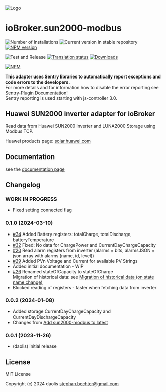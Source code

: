 ![Logo](admin/sun2000-modbus.png)
# ioBroker.sun2000-modbus

![Number of Installations](https://iobroker.live/badges/sun2000-modbus-installed.svg)
![Current version in stable repository](https://iobroker.live/badges/sun2000-modbus-stable.svg)
[![NPM version](https://img.shields.io/npm/v/iobroker.sun2000-modbus.svg)](https://www.npmjs.com/package/iobroker.sun2000-modbus)

![Test and Release](https://github.com/daolis/ioBroker.sun2000-modbus/workflows/Test%20and%20Release/badge.svg)
[![Translation status](https://weblate.iobroker.net/widgets/adapters/-/sun2000-modbus/svg-badge.svg)](https://weblate.iobroker.net/engage/adapters/?utm_source=widget)
[![Downloads](https://img.shields.io/npm/dm/iobroker.sun2000-modbus.svg)](https://www.npmjs.com/package/iobroker.sun2000-modbus)

[![NPM](https://nodei.co/npm/iobroker.sun2000-modbus.png?downloads=true)](https://nodei.co/npm/iobroker.sun2000-modbus/)

**This adapter uses Sentry libraries to automatically report exceptions and code errors to the developers.**\
For more details and for information how to disable the error reporting see [Sentry-Plugin Documentation](https://github.com/ioBroker/plugin-sentry#plugin-sentry)!\
Sentry reporting is used starting with js-controller 3.0.

## Huawei SUN2000 inverter adapter for ioBroker

Read data from Huawei SUN2000 inverter and LUNA2000 Storage using Modbus TCP.

Huawei products page: [solar.huawei.com](https://solar.huawei.com/at/professionals/all-products)

## Documentation

see the [documentation page](./docs/README.md)

## Changelog

### **WORK IN PROGRESS**

* Fixed setting connected flag

### 0.1.0 (2024-03-10)

* [#34](https://github.com/daolis/ioBroker.sun2000-modbus/issues/34) Added Battery registers: totalCharge, totalDischarge, batteryTemperature
* [#32](https://github.com/daolis/ioBroker.sun2000-modbus/issues/32) Fixed: No data for ChargePower and CurrentDayChargeCapacity
* [#20](https://github.com/daolis/ioBroker.sun2000-modbus/issues/20) Read alarm registers from inverter (alarms = bits, alarmsJSON = json array with alarms (name, id, level))
* [#29](https://github.com/daolis/ioBroker.sun2000-modbus/issues/29) Added PVn Voltage and Current for available PV Strings 
* Added initial documentation - WIP
* [#26](https://github.com/daolis/ioBroker.sun2000-modbus/issues/26) Renamed stateOfCapacity to stateOfCharge\
  Migration of historical data: see [Migration of historical data (on state name change)](docs/migration.md)
* Blocked reading of registers - faster when fetching data from inverter

### 0.0.2 (2024-01-08)

* Added storage CurrentDayChargeCapacity and CurrentDayDischargeCapacity
* Changes from [Add sun2000-modbus to latest](https://github.com/ioBroker/ioBroker.repositories/pull/3038)

### 0.0.1 (2023-11-26)

* (daolis) initial release

## License
MIT License

Copyright (c) 2024 daolis <stephan.bechter@gmail.com>
